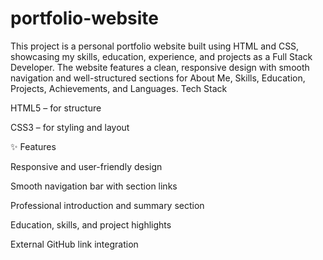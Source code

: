 # portfolio-website
This project is a personal portfolio website built using HTML and CSS, showcasing my skills, education, experience, and projects as a Full Stack Developer. The website features a clean, responsive design with smooth navigation and well-structured sections for About Me, Skills, Education, Projects, Achievements, and Languages.
Tech Stack

HTML5 – for structure

CSS3 – for styling and layout

✨ Features

Responsive and user-friendly design

Smooth navigation bar with section links

Professional introduction and summary section

Education, skills, and project highlights

External GitHub link integration
